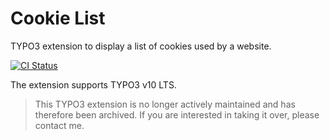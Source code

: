 # Cookie List

TYPO3 extension to display a list of cookies used by a website.

[![CI Status](https://github.com/brotkrueml/typo3-cookielist/workflows/CI/badge.svg?branch=master)](https://github.com/brotkrueml/typo3-cookielist/actions?query=workflow%3ACI)

The extension supports TYPO3 v10 LTS.

> This TYPO3 extension is no longer actively maintained and has therefore been archived. If you are interested in taking it over, please contact me.
